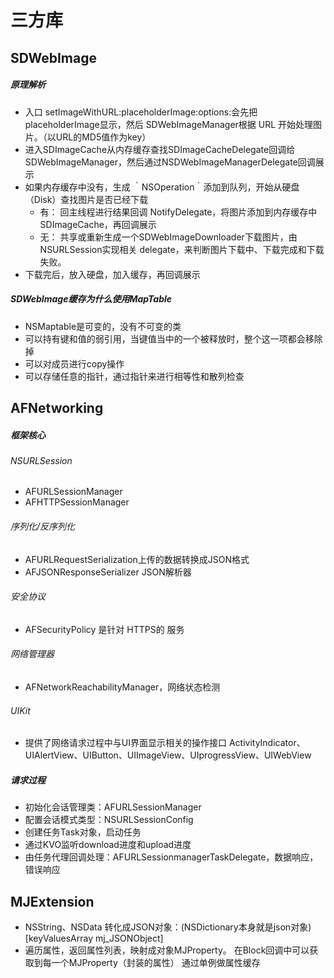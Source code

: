 # 三方库

## SDWebImage

##### 原理解析

- 入口 setImageWithURL:placeholderImage:options:会先把 placeholderImage显示，然后 SDWebImageManager根据 URL 开始处理图片。（以URL的MD5值作为key）
- 进入SDImageCache从内存缓存查找SDImageCacheDelegate回调给SDWebImageManager，然后通过NSDWebImageManagerDelegate回调展示
- 如果内存缓存中没有，生成 ｀NSOperation｀添加到队列，开始从硬盘（Disk）查找图片是否已经下载
  - 有： 回主线程进行结果回调 NotifyDelegate，将图片添加到内存缓存中SDImageCache，再回调展示
  - 无： 共享或重新生成一个SDWebImageDownloader下载图片，由 NSURLSession实现相关 delegate，来判断图片下载中、下载完成和下载失败。
- 下载完后，放入硬盘，加入缓存，再回调展示

##### SDWebImage缓存为什么使用MapTable

- NSMaptable是可变的，没有不可变的类
- 可以持有键和值的弱引用，当键值当中的一个被释放时，整个这一项都会移除掉
- 可以对成员进行copy操作
- 可以存储任意的指针，通过指针来进行相等性和散列检查

## AFNetworking

##### 框架核心

###### NSURLSession

- AFURLSessionManager
- AFHTTPSessionManager

###### 序列化/反序列化

- AFURLRequestSerialization上传的数据转换成JSON格式
- AFJSONResponseSerializer JSON解析器

###### 安全协议

- AFSecurityPolicy 是针对 HTTPS的 服务

###### 网络管理器

- AFNetworkReachabilityManager，网络状态检测

###### UIKit

- 提供了网络请求过程中与UI界面显示相关的操作接口 ActivityIndicator、UIAlertView、UIButton、UIImageView、UIprogressView、UIWebView

##### 请求过程

- 初始化会话管理类：AFURLSessionManager
- 配置会话模式类型：NSURLSessionConfig
- 创建任务Task对象，启动任务
- 通过KVO监听download进度和upload进度
- 由任务代理回调处理：AFURLSessionmanagerTaskDelegate，数据响应，错误响应

## MJExtension

- NSString、NSData 转化成JSON对象：(NSDictionary本身就是json对象) [keyValuesArray mj_JSONObject]
- 遍历属性，返回属性列表，映射成对象MJProperty。 在Block回调中可以获取到每一个MJProperty（封装的属性） 通过单例做属性缓存